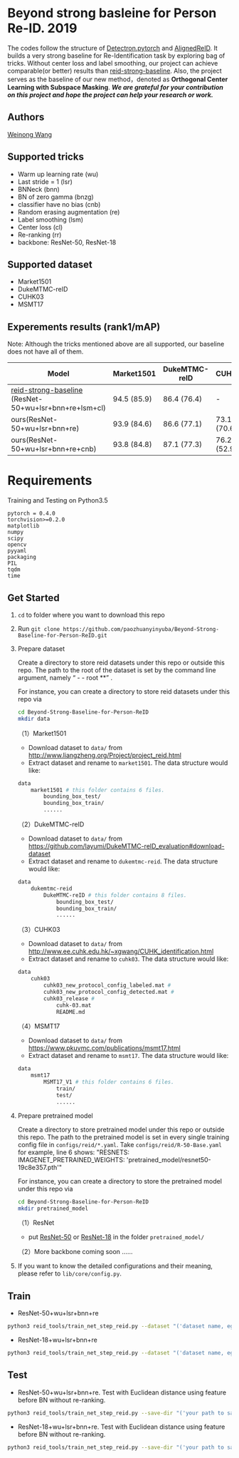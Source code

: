 # Beyond strong basleine for Person Re-ID. 2019

The codes follow the structure of [Detectron.pytorch](https://github.com/roytseng-tw/Detectron.pytorch) and [AlignedReID](https://github.com/michuanhaohao/AlignedReID). It builds a very strong baseline for Re-Identification task by exploring bag of tricks. Without center loss and label smoothing, our project can achieve comparable(or better) results than [reid-strong-baseline](https://github.com/michuanhaohao/reid-strong-baseline). Also, the project serves as the baseline of our new method，denoted as **Orthogonal Center Learning with Subspace Masking**. ***We are grateful for your contribution on this project and hope the project can help your research or work.***

## Authors
[Weinong Wang](https://github.com/paozhuanyinyuba)

## Supported tricks
- Warm up learning rate (wu)
- Last stride = 1 (lsr)
- BNNeck (bnn)
- BN of zero gamma (bnzg)
- classifier have no bias (cnb)
- Random erasing augmentation (re)
- Label smoothing (lsm)
- Center loss (cl)
- Re-ranking (rr)
- backbone: ResNet-50, ResNet-18

## Supported dataset
- Market1501
- DukeMTMC-reID
- CUHK03
- MSMT17

## Experements results (rank1/mAP)
Note: Although the tricks mentioned above are all supported, our baseline does not have all of them.

| Model | Market1501 | DukeMTMC-reID | CUHK03 | MSMT17 |
| --- | -- | -- | -- | -- |
|[reid-strong-baseline](https://github.com/michuanhaohao/reid-strong-baseline) (ResNet-50+wu+lsr+bnn+re+lsm+cl) | 94.5 (85.9) |  86.4 (76.4) | - | -
|ours(ResNet-50+wu+lsr+bnn+re) | 93.9 (84.6) |  86.6 (77.1) | 73.1 (70.6) |  80.6(65.1)
|ours(ResNet-50+wu+lsr+bnn+re+cnb) | 93.8 (84.8) |  87.1 (77.3) | 76.2 (52.9) |  75.9(52.6)


# Requirements

Training and Testing on Python3.5

	pytorch = 0.4.0
	torchvision>=0.2.0
	matplotlib
	numpy
	scipy
	opencv
	pyyaml
	packaging
	PIL
	tqdm
	time

## Get Started

1. `cd` to folder where you want to download this repo

2. Run `git clone https://github.com/paozhuanyinyuba/Beyond-Strong-Baseline-for-Person-ReID.git`

3. Prepare dataset

    Create a directory to store reid datasets under this repo or outside this repo. The path to the root of the dataset is set by the command line argument, namely “ - - root **” .

    For instance, you can create a directory to store reid datasets under this repo via

    ```bash
    cd Beyond-Strong-Baseline-for-Person-ReID
    mkdir data
    ```

    （1）Market1501

    * Download dataset to `data/` from http://www.liangzheng.org/Project/project_reid.html
    * Extract dataset and rename to `market1501`. The data structure would like:

    ```bash
    data
        market1501 # this folder contains 6 files.
            bounding_box_test/
            bounding_box_train/
            ......
    ```

   （2）DukeMTMC-reID

    * Download dataset to `data/` from https://github.com/layumi/DukeMTMC-reID_evaluation#download-dataset
    * Extract dataset and rename to `dukemtmc-reid`. The data structure would like:

    ```bash
    data
        dukemtmc-reid
        	DukeMTMC-reID # this folder contains 8 files.
            	bounding_box_test/
            	bounding_box_train/
            	......
    ```
	
   （3）CUHK03

    * Download dataset to `data/` from http://www.ee.cuhk.edu.hk/~xgwang/CUHK_identification.html
    * Extract dataset and rename to `cuhk03`. The data structure would like:

    ```bash
    data
        cuhk03
        	cuhk03_new_protocol_config_labeled.mat #
        	cuhk03_new_protocol_config_detected.mat #
        	cuhk03_release #
            	cuhk-03.mat
            	README.md
    ```
	
   （4）MSMT17

    * Download dataset to `data/` from https://www.pkuvmc.com/publications/msmt17.html
    * Extract dataset and rename to `msmt17`. The data structure would like:
	
    ```bash
    data
        msmt17
        	MSMT17_V1 # this folder contains 6 files.
            	train/
            	test/
            	......
    ```

5. Prepare pretrained model

	Create a directory to store pretrained model under this repo or outside this repo. The path to the pretrained model is set in every single training config file in `configs/reid/*.yaml`. Take  `configs/reid/R-50-Base.yaml` for example, line 6 shows:
   	"RESNETS: 
   		IMAGENET_PRETRAINED_WEIGHTS: 'pretrained_model/resnet50-19c8e357.pth'"

    For instance, you can create a directory to store the pretrained model under this repo via

    ```bash
    cd Beyond-Strong-Baseline-for-Person-ReID
    mkdir pretrained_model
    ```

    （1）ResNet
      * put [ResNet-50](https://download.pytorch.org/models/resnet50-19c8e357.pth) or [ResNet-18](https://download.pytorch.org/models/resnet18-5c106cde.pth) in the folder `pretrained_model/`

   （2）More backbone coming soon ......

6. If you want to know the detailed configurations and their meaning, please refer to `lib/core/config.py`. 

## Train

- ResNet-50+wu+lsr+bnn+re

```bash
python3 reid_tools/train_net_step_reid.py --dataset "('dataset name, eg. cuhk03, market1501, msmt17 and dukemtmcreid')"  --root "('Your path to the root of the dataset')" --eval-step  "('How many epochs to test once')" --cfg configs/reid/R-50-Base.yaml  --save-dir "('your path to save checkpoints and logs')"
```

- ResNet-18+wu+lsr+bnn+re

```bash
python3 reid_tools/train_net_step_reid.py --dataset "('dataset name, eg. cuhk03, market1501, msmt17 and dukemtmcreid')"  --root "('Your path to the root of the dataset')" --eval-step  "('How many epochs to test once')" --cfg configs/reid/R-18-Base.yaml  --save-dir "('your path to save checkpoints and logs')"
```

## Test

- ResNet-50+wu+lsr+bnn+re. Test with Euclidean distance using feature before BN without re-ranking.

```bash
python3 reid_tools/train_net_step_reid.py --save-dir "('your path to save checkpoints and logs')"  --cfg configs/reid/R-50-Base.yaml --root "('Your path to the root of the dataset')"  --dataset "('dataset name, eg. cuhk03, market1501, msmt17 and dukemtmcreid')"  --evaluate --load_ckpt "('your path to trained checkpoints')"
```

- ResNet-18+wu+lsr+bnn+re. Test with Euclidean distance using feature before BN without re-ranking.

```bash
python3 reid_tools/train_net_step_reid.py --save-dir "('your path to save checkpoints and logs')"  --cfg configs/reid/R-18-Base.yaml --root "('Your path to the root of the dataset')"  --dataset "('dataset name, eg. cuhk03, market1501, msmt17 and dukemtmcreid')"  --evaluate --load_ckpt "('your path to trained checkpoints')"
```
